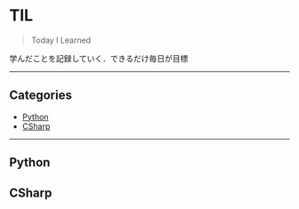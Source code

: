 # TIL
> Today I Learned   

学んだことを記録していく．できるだけ毎日が目標

---  
## Categories
- [Python](#python)
- [CSharp](#csharp)

---  

## Python

## CSharp

